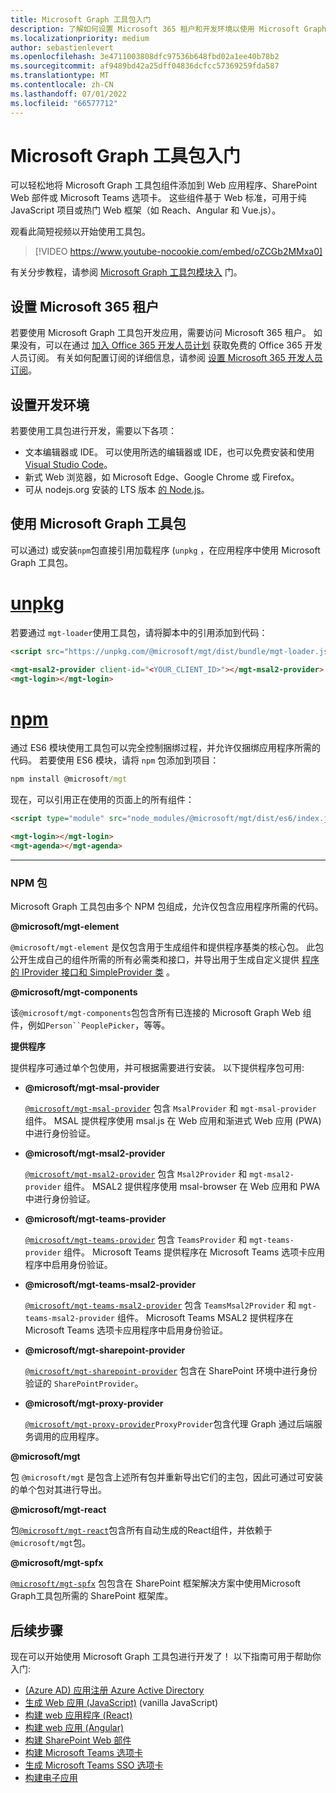 ```yaml
---
title: Microsoft Graph 工具包入门
description: 了解如何设置 Microsoft 365 租户和开发环境以使用 Microsoft Graph 工具包。 为组件和提供程序安装 NPM 包。
ms.localizationpriority: medium
author: sebastienlevert
ms.openlocfilehash: 3e4711003808dfc97536b648fbd02a1ee40b78b2
ms.sourcegitcommit: af9489bd42a25dff04836dcfcc57369259fda587
ms.translationtype: MT
ms.contentlocale: zh-CN
ms.lasthandoff: 07/01/2022
ms.locfileid: "66577712"
---
```

# <a name="get-started-with-microsoft-graph-toolkit"></a>Microsoft Graph 工具包入门

可以轻松地将 Microsoft Graph 工具包组件添加到 Web 应用程序、SharePoint Web 部件或 Microsoft Teams 选项卡。 这些组件基于 Web 标准，可用于纯 JavaScript 项目或热门 Web 框架（如 Reach、Angular 和 Vue.js）。

观看此简短视频以开始使用工具包。

> [!VIDEO https://www.youtube-nocookie.com/embed/oZCGb2MMxa0]

有关分步教程，请参阅 [Microsoft Graph 工具包模块入](/learn/modules/msgraph-toolkit-intro/) 门。 

## <a name="set-up-your-microsoft-365-tenant"></a>设置 Microsoft 365 租户

若要使用 Microsoft Graph 工具包开发应用，需要访问 Microsoft 365 租户。 如果没有，可以在通过 [加入 Office 365 开发人员计划](https://developer.microsoft.com/microsoft-365/dev-program) 获取免费的 Office 365 开发人员订阅。 有关如何配置订阅的详细信息，请参阅 [设置 Microsoft 365 开发人员订阅](/office/developer-program/microsoft-365-developer-program-get-started)。

## <a name="set-up-your-development-environment"></a>设置开发环境

若要使用工具包进行开发，需要以下各项：

- 文本编辑器或 IDE。 可以使用所选的编辑器或 IDE，也可以免费安装和使用[Visual Studio Code](https://code.visualstudio.com/download)。
- 新式 Web 浏览器，如 Microsoft Edge、Google Chrome 或 Firefox。
- 可从 nodejs.org 安装的 LTS 版本 [的 Node.js](https://nodejs.org)。

## <a name="use-microsoft-graph-toolkit"></a>使用 Microsoft Graph 工具包

可以通过) 或安装`npm`包直接引用加载程序 (`unpkg` ，在应用程序中使用 Microsoft Graph 工具包。

# <a name="unpkg"></a>[unpkg](#tab/html)
若要通过 `mgt-loader`使用工具包，请将脚本中的引用添加到代码：

```html
<script src="https://unpkg.com/@microsoft/mgt/dist/bundle/mgt-loader.js"></script>

<mgt-msal2-provider client-id="<YOUR_CLIENT_ID>"></mgt-msal2-provider>
<mgt-login></mgt-login>
```
# <a name="npm"></a>[npm](#tab/npm)
通过 ES6 模块使用工具包可以完全控制捆绑过程，并允许仅捆绑应用程序所需的代码。 若要使用 ES6 模块，请将 `npm` 包添加到项目：

```cmd
npm install @microsoft/mgt
```
现在，可以引用正在使用的页面上的所有组件：

```html
<script type="module" src="node_modules/@microsoft/mgt/dist/es6/index.js"></script>

<mgt-login></mgt-login>
<mgt-agenda></mgt-agenda>
```


---


### <a name="npm-packages"></a>NPM 包

Microsoft Graph 工具包由多个 NPM 包组成，允许仅包含应用程序所需的代码。

<b>@microsoft/mgt-element</b>

`@microsoft/mgt-element` 是仅包含用于生成组件和提供程序基类的核心包。 此包公开生成自己的组件所需的所有必需类和接口，并导出用于生成自定义提供 [程序的 IProvider 接口和 SimpleProvider 类](../providers/custom.md) 。

<b>@microsoft/mgt-components</b>

该`@microsoft/mgt-components`包包含所有已连接的 Microsoft Graph Web 组件，例如`Person``PeoplePicker`，等等。 

**提供程序**

提供程序可通过单个包使用，并可根据需要进行安装。 以下提供程序包可用:

- <b>@microsoft/mgt-msal-provider</b>

    <code>[@microsoft/mgt-msal-provider](../providers/msal.md)</code> 包含 `MsalProvider` 和 `mgt-msal-provider` 组件。 MSAL 提供程序使用 msal.js 在 Web 应用和渐进式 Web 应用 (PWA) 中进行身份验证。

- <b>@microsoft/mgt-msal2-provider</b>

    <code>[@microsoft/mgt-msal2-provider](../providers/msal2.md)</code> 包含 `Msal2Provider` 和 `mgt-msal2-provider` 组件。 MSAL2 提供程序使用 msal-browser 在 Web 应用和 PWA 中进行身份验证。

-  <b>@microsoft/mgt-teams-provider</b>

    <code>[@microsoft/mgt-teams-provider](../providers/teams.md)</code> 包含 `TeamsProvider` 和 `mgt-teams-provider` 组件。 Microsoft Teams 提供程序在 Microsoft Teams 选项卡应用程序中启用身份验证。

-  <b>@microsoft/mgt-teams-msal2-provider</b>

    <code>[@microsoft/mgt-teams-msal2-provider](../providers/teams.md)</code> 包含 `TeamsMsal2Provider` 和 `mgt-teams-msal2-provider` 组件。 Microsoft Teams MSAL2 提供程序在 Microsoft Teams 选项卡应用程序中启用身份验证。

- <b>@microsoft/mgt-sharepoint-provider</b>

    <code>[@microsoft/mgt-sharepoint-provider](../providers/sharepoint.md)</code> 包含在 SharePoint 环境中进行身份验证的 `SharePointProvider`。 

- <b>@microsoft/mgt-proxy-provider</b>

    <code>[@microsoft/mgt-proxy-provider](../providers/proxy.md)</code>`ProxyProvider`包含代理 Graph 通过后端服务调用的应用程序。 

<b>@microsoft/mgt</b>

包 `@microsoft/mgt` 是包含上述所有包并重新导出它们的主包，因此可通过可安装的单个包对其进行导出。 

<b>@microsoft/mgt-react</b>

包<code>[@microsoft/mgt-react](./mgt-react.md)</code>包含所有自动生成的React组件，并依赖于`@microsoft/mgt`包。

<b>@microsoft/mgt-spfx</b>

<code>[@microsoft/mgt-spfx](./mgt-spfx.md)</code> 包包含在 SharePoint 框架解决方案中使用Microsoft Graph工具包所需的 SharePoint 框架库。

## <a name="next-steps"></a>后续步骤

现在可以开始使用 Microsoft Graph 工具包进行开发了！ 以下指南可用于帮助你入门:

- [ (Azure AD) 应用注册 Azure Active Directory](./add-aad-app-registration.md)
- [生成 Web 应用 (JavaScript)](./build-a-web-app.md) (vanilla JavaScript)
- [构建 web 应用程序 (React)](./use-toolkit-with-react.md)
- [构建 web 应用 (Angular)](./use-toolkit-with-angular.md)
- [构建 SharePoint Web 部件](./build-a-sharepoint-web-part.md)
- [构建 Microsoft Teams 选项卡](./build-a-microsoft-teams-tab.md)
- [生成 Microsoft Teams SSO 选项卡](./build-a-microsoft-teams-sso-tab.md)
- [构建电子应用](./build-an-electron-app.md)
